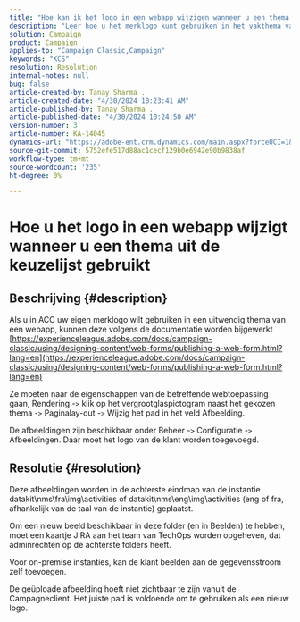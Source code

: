 ```yaml
---
title: "Hoe kan ik het logo in een webapp wijzigen wanneer u een thema uit de doos gebruikt"
description: "Leer hoe u het merklogo kunt gebruiken in het vakthema van een webapp."
solution: Campaign
product: Campaign
applies-to: "Campaign Classic,Campaign"
keywords: "KCS"
resolution: Resolution
internal-notes: null
bug: false
article-created-by: Tanay Sharma .
article-created-date: "4/30/2024 10:23:41 AM"
article-published-by: Tanay Sharma .
article-published-date: "4/30/2024 10:24:50 AM"
version-number: 3
article-number: KA-14045
dynamics-url: "https://adobe-ent.crm.dynamics.com/main.aspx?forceUCI=1&pagetype=entityrecord&etn=knowledgearticle&id=4d0226b1-db06-ef11-9f8a-6045bd026dc7"
source-git-commit: 5752efe517d88ac1cecf129b0e6942e90b9838af
workflow-type: tm+mt
source-wordcount: '235'
ht-degree: 0%

---
```


# Hoe u het logo in een webapp wijzigt wanneer u een thema uit de keuzelijst gebruikt

## Beschrijving {#description}


Als u in ACC uw eigen merklogo wilt gebruiken in een uitwendig thema van een webapp, kunnen deze volgens de documentatie worden bijgewerkt [https://experienceleague.adobe.com/docs/campaign-classic/using/designing-content/web-forms/publishing-a-web-form.html?lang=en](https://experienceleague.adobe.com/docs/campaign-classic/using/designing-content/web-forms/publishing-a-web-form.html?lang=en)

Ze moeten naar de eigenschappen van de betreffende webtoepassing gaan, Rendering -`>`  klik op het vergrootglaspictogram naast het gekozen thema -`>`  Paginalay-out -`>`  Wijzig het pad in het veld Afbeelding.

De afbeeldingen zijn beschikbaar onder Beheer -`>`  Configuratie -`>`  Afbeeldingen. Daar moet het logo van de klant worden toegevoegd.


## Resolutie {#resolution}


Deze afbeeldingen worden in de achterste eindmap van de instantie datakit\nms\fra\img\activities of datakit\nms\eng\img\activities (eng of fra, afhankelijk van de taal van de instantie) geplaatst.

Om een nieuw beeld beschikbaar in deze folder (en in Beelden) te hebben, moet een kaartje JIRA aan het team van TechOps worden opgeheven, dat adminrechten op de achterste folders heeft.

Voor on-premise instanties, kan de klant beelden aan de gegevensstroom zelf toevoegen.

De geüploade afbeelding hoeft niet zichtbaar te zijn vanuit de Campagneclient. Het juiste pad is voldoende om te gebruiken als een nieuw logo.


